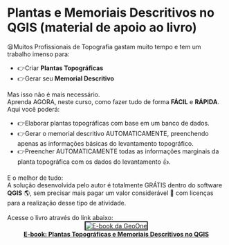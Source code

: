 # Plantas e Memoriais Descritivos no QGIS (material de apoio ao livro)

😫Muitos Profissionais de Topografia gastam muito tempo e tem um
trabalho imenso para:<br>
<ul>
  <li>👉Criar <span style="font-weight: bold;">Plantas
Topogr&aacute;ficas</span></li>
  <li>👉Gerar seu <span style="font-weight: bold;">Memorial
Descritivo</span></li>
</ul>
Mas isso n&atilde;o &eacute; mais necess&aacute;rio.<br>
Aprenda AGORA, neste curso, como fazer tudo de forma <span
 style="font-weight: bold;">F&Aacute;CIL</span> e <span
 style="font-weight: bold;">R&Aacute;PIDA</span>.<br>
Aqui voc&ecirc; poder&aacute;:<br>
<ul>
  <li>👉Elaborar plantas topogr&aacute;ficas com base em um
banco de dados.</li>
  <li>👉Gerar o memorial descritivo AUTOMATICAMENTE, preenchendo
apenas as informa&ccedil;&otilde;es b&aacute;sicas do
levantamento topogr&aacute;fico.</li>
  <li>👉Preencher AUTOMATICAMENTE todas as
informa&ccedil;&otilde;es marginais da planta
topogr&aacute;fica com os dados do levantamento 👍.</li>
</ul>
E o melhor de tudo:<br>
A solu&ccedil;&atilde;o desenvolvida pelo autor &eacute;
totalmente GR&Aacute;TIS dentro do software <span
 style="font-weight: bold;">QGIS</span> 🌎, sem
precisar mais pagar um valor consider&aacute;vel 💸 com
licen&ccedil;as para a realiza&ccedil;&atilde;o desse tipo
de atividade.<br>
<br>
Acesse o livro atrav&eacute;s do link abaixo:<br>
<div style="text-align: center;"><a
 href="https://pay.hotmart.com/next/E65726094A"><img
 style="border: 2px solid ;" alt="E-book da GeoOne"
 title="cique aqui!"
 src="https://m.media-amazon.com/images/I/51BQ2N601GL.jpg"></a>
<br>
</div>
<div style="text-align: center;"><a
 style="font-weight: bold;"
 href="https://pay.hotmart.com/next/E65726094A">E-book: Plantas Topogr&aacute;ficas
e Memoriais Descritivos no QGIS</a></div>




